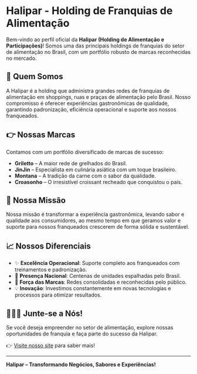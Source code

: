 # Halipar - Holding de Franquias de Alimentação

Bem-vindo ao perfil oficial da **Halipar (Holding de Alimentação e Participações)**! Somos uma das principais holdings de franquias do setor de alimentação no Brasil, com um portfólio robusto de marcas reconhecidas no mercado.

## 🍔 Quem Somos
A Halipar é a holding que administra grandes redes de franquias de alimentação em shoppings, ruas e praças de alimentação pelo Brasil. Nosso compromisso é oferecer experiências gastronômicas de qualidade, garantindo padronização, eficiência operacional e suporte aos nossos franqueados.

## 👉 Nossas Marcas
Contamos com um portfólio diversificado de marcas de sucesso:

- **Griletto** – A maior rede de grelhados do Brasil.
- **JinJin** – Especialista em culinária asiática com um toque brasileiro.
- **Montana** – A tradição da carne com o sabor da qualidade.
- **Croasonho** – O irresistível croissant recheado que conquistou o país.

## 🎨 Nossa Missão
Nossa missão é transformar a experiência gastronômica, levando sabor e qualidade aos consumidores, ao mesmo tempo em que geramos valor e suporte para nossos franqueados crescerem de forma sólida e sustentável.

## 📈 Nossos Diferenciais
- ✨ **Excelência Operacional**: Suporte completo aos franqueados com treinamentos e padronização.
- 🏢 **Presença Nacional**: Centenas de unidades espalhadas pelo Brasil.
- 💪 **Força das Marcas**: Redes consolidadas e reconhecidas pelo público.
- 💡 **Inovação**: Investimos constantemente em novas tecnologias e processos para otimizar resultados.

## 👨‍👩‍👦 Junte-se a Nós!
Se você deseja empreender no setor de alimentação, explore nossas oportunidades de franquia e faça parte do sucesso da Halipar.

👉 [Visite nosso site](https://www.halipar.com.br) para saber mais!

---
**Halipar – Transformando Negócios, Sabores e Experiências!**
